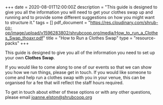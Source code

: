 +++
date = 2020-08-01T12:00:00Z
description = "This guide is designed to give you all the information you will need to get your clothes swap up and running and to provide some different suggestions on how you might want to structure it."
tags = []
pdf_document = "https://res.cloudinary.com/shrub-co-op/image/upload/v1596283802/shrubcoop.org/media/How_to_run_a_Clothes_Swap_thoaxr.pdf"
title = "How to Run a Clothes Swap"
type = "resource-packs"
+++

This guide is designed to give you all of the information you need to set up your own **Clothes Swap**.

If you would like to come along to one of our events so that we can show you how we run things, please get in touch. If you would like someone to come and help run a clothes swap with you in your venue, this can be organised for a fee that will reflect the staff hours required.

To get in touch about either of these options or with any other questions, please email [joanne.elston@shrubcoop.org](mailto:joanne.elston@shrubcoop.org)
